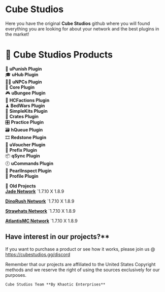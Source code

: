 # Cube Studios

Here you have the original **Cube Studios** github
where you will found everything you are looking for
about your network and the best plugins in the market!

  
# 🎲 Cube Studios Products
  

👮 **uPunish Plugin**  
🎓 **uHub Plugin**  
👶🏻 **uNPCs Plugin**  
🏅 **Core Plugin**  
🎮 **uBungee Plugin**  
🎨 **HCFactions Plugin**  
♟ **BedWars Plugin**  
🔌 **SimpleKits Plugin**  
💾 **Crates Plugin**  
🎛 **Practice Plugin**  
🗃 **hQueue Plugin**  
🎞 **Redstone Plugin**  
🎰 **uVoucher Plugin**  
🎥 **Prefix Plugin**  
📦 **qSync Plugin**  
🕖 **uCommands Plugin**  
📓 **PearlInspect Plugin**  
🪪 **Profile Plugin**  

📑 **Old Projects**  
**[Jade Network](https://www.x.com/jademcnet)** `1.7.10 X 1.8.9  

**[DinoRush Network](https://www.x.com/dinorushnetwork)** `1.7.10 X 1.8.9  

**[Strawhats Network](https://www.x.com/StrawhatsNet)** `1.7.10 X 1.8.9  

**[AtlantisMC Network](https://www.x.com/AtlantisMCnetwork)** `1.7.10 X 1.8.9  


## Have interest in our projects?**  

If you want to purchase a product or see how it works, please join us @ https://cubestudios.gg/discord


Remember that our projects are affiliated to the United States Copyright methods and we reserve the 
right of using the sources exclusively for our purposes.
  
`Cube Studios Team **By Khaotic Enterprises**`  
